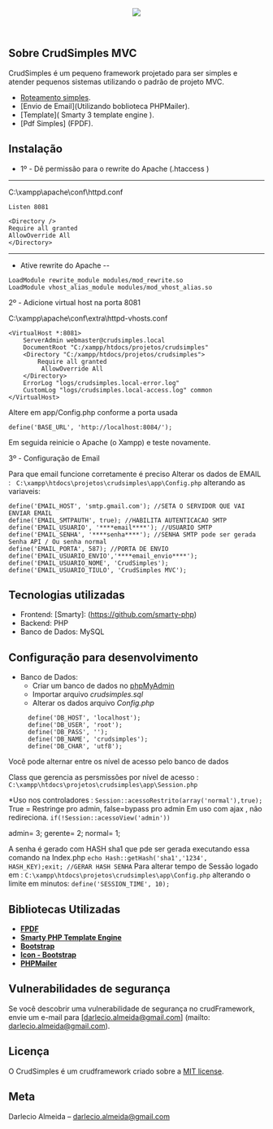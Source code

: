 <p align="center"><img src="http://crixus.com.br/crudsimples.png"></p>
<br>

## Sobre CrudSimples MVC

CrudSimples é um pequeno framework projetado para ser simples e atender pequenos sistemas utilizando o padrão de projeto MVC. 

- [Roteamento simples]( /CONTROLADOR/METODO/...<PARAM>.../).
- [Envio de Email](Utilizando boblioteca PHPMailer).
- [Template]( Smarty 3 template engine ).
- [Pdf Simples] (FPDF).


## Instalação


- 1º - Dê permissão para o rewrite do Apache (.htaccess )

---
C:\xampp\apache\conf\httpd.conf
```
Listen 8081

<Directory />
Require all granted
AllowOverride All
</Directory>
```
---
- Ative rewrite do Apache
--
```
LoadModule rewrite_module modules/mod_rewrite.so
LoadModule vhost_alias_module modules/mod_vhost_alias.so
```

2º - Adicione virtual host na porta 8081

C:\xampp\apache\conf\extra\httpd-vhosts.conf
```
<VirtualHost *:8081>
    ServerAdmin webmaster@crudsimples.local
    DocumentRoot "C:/xampp/htdocs/projetos/crudsimples"
    <Directory "C:/xampp/htdocs/projetos/crudsimples">
        Require all granted
         AllowOverride All
    </Directory>
    ErrorLog "logs/crudsimples.local-error.log"
    CustomLog "logs/crudsimples.local-access.log" common
</VirtualHost>
```
Altere em app/Config.php conforme a porta usada

```define('BASE_URL', 'http://localhost:8084/');```

Em seguida reinicie o Apache (o Xampp) e teste novamente.

3º - Configuração de Email

Para que email funcione corretamente é preciso Alterar os dados de EMAIL :
``` C:\xampp\htdocs\projetos\crudsimples\app\Config.php``` alterando as variaveis:

```define('EMAIL_SMTPDEBUG', false); //SMTP::DEBUG_SERVER; //HABILITA OU NAO O DEBUG DE ENVIO
define('EMAIL_HOST', 'smtp.gmail.com'); //SETA O SERVIDOR QUE VAI ENVIAR EMAIL
define('EMAIL_SMTPAUTH', true); //HABILITA AUTENTICACAO SMTP
define('EMAIL_USUARIO', '****email****'); //USUARIO SMTP
define('EMAIL_SENHA', '****senha****'); //SENHA SMTP pode ser gerada Senha API / Ou senha normal
define('EMAIL_PORTA', 587); //PORTA DE ENVIO
define('EMAIL_USUARIO_ENVIO','****email_envio****');
define('EMAIL_USUARIO_NOME', 'CrudSimples');
define('EMAIL_USUARIO_TIULO', 'CrudSimples MVC');
```

## Tecnologias utilizadas
* Frontend: [Smarty]: (https://github.com/smarty-php)
* Backend: PHP
* Banco de Dados: MySQL


## Configuração para desenvolvimento

* Banco de Dados:
  * Criar um banco de dados no [phpMyAdmin](http://localhost/phpmyadmin/)
  * Importar arquivo *crudsimples.sql*
  * Alterar os dados arquivo *Config.php*
  ```define('DB_ENGINE', 'mysql');
	define('DB_HOST', 'localhost');
	define('DB_USER', 'root');
	define('DB_PASS', '');
	define('DB_NAME', 'crudsimples');
	define('DB_CHAR', 'utf8');
  ```


Você pode alternar entre os nível de acesso pelo banco de dados

Class que gerencia as persmissões por nível de acesso :
```C:\xampp\htdocs\projetos\crudsimples\app\Session.php```

*Uso nos controladores :
```Session::acessoRestrito(array('normal'),true); ```True = Restringe pro admin, false=bypass pro admin
Em uso com ajax , não redireciona. ```if(!Session::acessoView('admin'))```

admin= 3; gerente= 2; normal= 1;

A senha é gerado com HASH sha1 que pde ser gerada executando essa comando na Index.php
```echo Hash::getHash('sha1','1234', HASH_KEY);exit; //GERAR HASH SENHA```
Para alterar tempo de Sessão logado em : ```C:\xampp\htdocs\projetos\crudsimples\app\Config.php``` alterando o limite em minutos: ```define('SESSION_TIME', 10);```


## Bibliotecas Utilizadas

- **[FPDF](https://github.com/twbs/icons/releases/tag/v1.5.0)**
- **[Smarty PHP Template Engine](https://github.com/smarty-php)**
- **[Bootstrap](https://getbootstrap.com/docs/4.1/getting-started/introduction/)**
- **[Icon - Bootstrap](https://icons.getbootstrap.com/)**
- **[PHPMailer](https://github.com/PHPMailer/PHPMailer)**



## Vulnerabilidades de segurança
Se você descobrir uma vulnerabilidade de segurança no crudFramework, envie um e-mail para [darlecio.almeida@gmail.com] (mailto: darlecio.almeida@gmail.com).

## Licença

O CrudSimples é um crudframework criado sobre a [MIT license](https://opensource.org/licenses/MIT).

## Meta

Darlecio Almeida – darlecio.almeida@gmail.com

